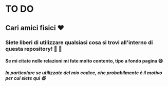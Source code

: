 # TO DO

## Cari amici fisici :heart:

### Siete liberi di utilizzare qualsiasi cosa si trovi all'interno di questa repository! :tada: :confetti_ball:

#### Se mi citate nelle relazioni mi fate molto contento, tipo a fondo pagina :smile:

##### In particolare se utilizzate del mio codice, che probabilmente è il motivo per cui siete qui :laughing: